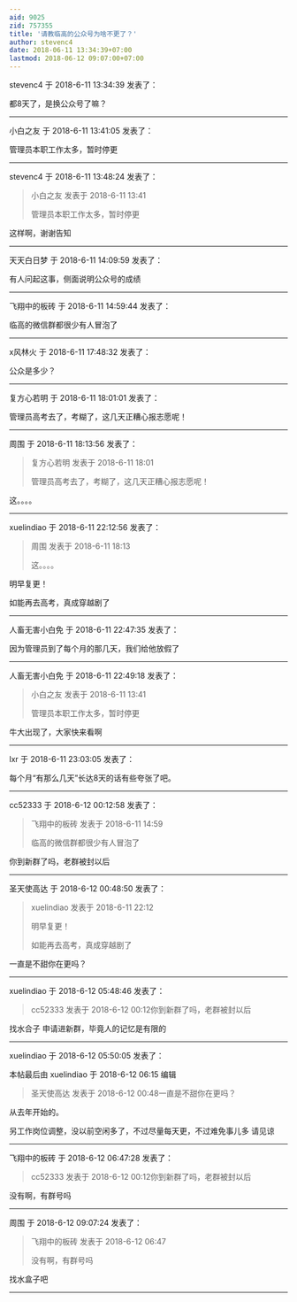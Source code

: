 ```yaml
---
aid: 9025
zid: 757355
title: '请教临高的公众号为啥不更了？'
author: stevenc4
date: 2018-06-11 13:34:39+07:00
lastmod: 2018-06-12 09:07:00+07:00
---
```


stevenc4 于 2018-6-11 13:34:39 发表了：

都8天了，是换公众号了嘛？

---------

小白之友 于 2018-6-11 13:41:05 发表了：

管理员本职工作太多，暂时停更

---------

stevenc4 于 2018-6-11 13:48:24 发表了：

> 小白之友 发表于 2018-6-11 13:41
> 
> 管理员本职工作太多，暂时停更



这样啊，谢谢告知

---------

天天白日梦 于 2018-6-11 14:09:59 发表了：

有人问起这事，侧面说明公众号的成绩

---------

飞翔中的板砖 于 2018-6-11 14:59:44 发表了：

临高的微信群都很少有人冒泡了

---------

x风林火 于 2018-6-11 17:48:32 发表了：

公众是多少？

---------

复方心若明 于 2018-6-11 18:01:01 发表了：

管理员高考去了，考糊了，这几天正糟心报志愿呢！

---------

周围 于 2018-6-11 18:13:56 发表了：

> 复方心若明 发表于 2018-6-11 18:01
> 
> 管理员高考去了，考糊了，这几天正糟心报志愿呢！



这。。。。

---------

xuelindiao 于 2018-6-11 22:12:56 发表了：

> 周围 发表于 2018-6-11 18:13
> 
> 这。。。。



明早复更！

如能再去高考，真成穿越剧了

---------

人畜无害小白免 于 2018-6-11 22:47:35 发表了：

因为管理员到了每个月的那几天，我们给他放假了

---------

人畜无害小白免 于 2018-6-11 22:49:18 发表了：

> 小白之友 发表于 2018-6-11 13:41
> 
> 管理员本职工作太多，暂时停更



牛大出现了，大家快来看啊

---------

lxr 于 2018-6-11 23:03:05 发表了：

每个月“有那么几天”长达8天的话有些夸张了吧。

---------

cc52333 于 2018-6-12 00:12:58 发表了：

> 飞翔中的板砖 发表于 2018-6-11 14:59
> 
> 临高的微信群都很少有人冒泡了



你到新群了吗，老群被封以后

---------

圣天使高达 于 2018-6-12 00:48:50 发表了：

> xuelindiao 发表于 2018-6-11 22:12
> 
> 明早复更！
> 
> 如能再去高考，真成穿越剧了



一直是不甜你在更吗？

---------

xuelindiao 于 2018-6-12 05:48:46 发表了：

> cc52333 发表于 2018-6-12 00:12你到新群了吗，老群被封以后



找水合子 申请进新群，毕竟人的记忆是有限的

---------

xuelindiao 于 2018-6-12 05:50:05 发表了：

本帖最后由 xuelindiao 于 2018-6-12 06:15 编辑 


> 
> 圣天使高达 发表于 2018-6-12 00:48一直是不甜你在更吗？



从去年开始的。

另工作岗位调整，没以前空闲多了，不过尽量每天更，不过难免事儿多 请见谅

---------

飞翔中的板砖 于 2018-6-12 06:47:28 发表了：

> cc52333 发表于 2018-6-12 00:12你到新群了吗，老群被封以后



没有啊，有群号吗

---------

周围 于 2018-6-12 09:07:24 发表了：

> 飞翔中的板砖 发表于 2018-6-12 06:47
> 
> 没有啊，有群号吗



找水盒子吧

---------


